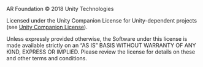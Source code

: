 AR Foundation © 2018 Unity Technologies

Licensed under the Unity Companion License for Unity-dependent projects (see [Unity Companion License](https://unity3d.com/legal/licenses/unity_companion_license)).

Unless expressly provided otherwise, the Software under this license is made available strictly on an “AS IS” BASIS WITHOUT WARRANTY OF ANY KIND, EXPRESS OR IMPLIED. Please review the license for details on these and other terms and conditions.
